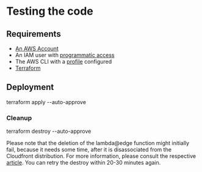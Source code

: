 # Testing the code

## Requirements

- [An AWS Account](https://aws.amazon.com/account/)
- An IAM user with [programmatic access](https://docs.aws.amazon.com/IAM/latest/UserGuide/id_credentials_access-keys.html)
- The AWS CLI with a [profile](https://docs.aws.amazon.com/cli/latest/userguide/cli-configure-profiles.html) configured
- [Terraform](https://developer.hashicorp.com/terraform/downloads)

## Deployment

terraform apply --auto-approve


### Cleanup

terraform destroy --auto-approve

Please note that the deletion of the lambda@edge function might initially fail, because it needs some time, after it is disassociated from the Cloudfront distribution. For more information, please consult the respective [article](https://docs.aws.amazon.com/AmazonCloudFront/latest/DeveloperGuide/lambda-edge-delete-replicas.html). You can retry the destroy within 20-30 minutes again. 
